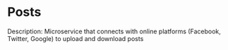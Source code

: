 # Posts

Description: Microservice that connects with online platforms (Facebook, Twitter, Google) to upload and download posts
